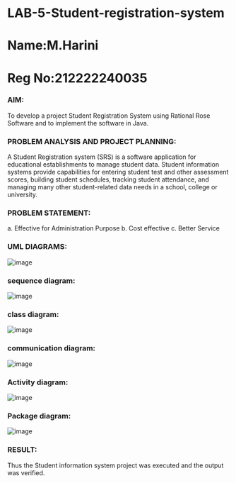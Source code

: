 # LAB-5-Student-registration-system
# Name:M.Harini
# Reg No:212222240035
### AIM:
To develop a project Student Registration System using Rational Rose Software and to
implement the software in Java.
### PROBLEM ANALYSIS AND PROJECT PLANNING:
A Student Registration system (SRS) is a software application for educational
establishments to manage student data. Student information systems provide capabilities for
entering student test and other assessment scores, building student schedules, tracking student
attendance, and managing many other student-related data needs in a school, college or
university.
### PROBLEM STATEMENT:
a. Effective for Administration Purpose
b. Cost effective
c. Better Service
### UML DIAGRAMS:

![image](https://github.com/kavisree86/LAB-5-Student-registration-system/assets/145759687/63167266-0bbb-4f03-a29c-11e9931855ab)

### sequence diagram:
![image](https://github.com/kavisree86/LAB-5-Student-registration-system/assets/145759687/295393ef-3a49-488c-98c6-1888b42d8ad4)


### class diagram:
![image](https://github.com/kavisree86/LAB-5-Student-registration-system/assets/145759687/d9846510-6500-43c4-8fbb-85c613028e8c)

### communication diagram:
![image](https://github.com/kavisree86/LAB-5-Student-registration-system/assets/145759687/b0dc0c23-a28a-40cc-83af-6bd1bd33b1e6)

### Activity diagram:
![image](https://github.com/kavisree86/LAB-5-Student-registration-system/assets/145759687/fcf651e8-37de-4411-8fea-6305fcbc05bb)

### Package diagram:
![image](https://github.com/kavisree86/LAB-5-Student-registration-system/assets/145759687/4c163f64-5e23-4619-ab0c-2130a4827d94)







### RESULT:
Thus the Student information system project was executed and the output was
verified.
